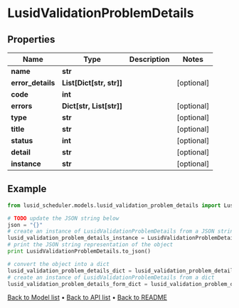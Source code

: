 # LusidValidationProblemDetails


## Properties
Name | Type | Description | Notes
------------ | ------------- | ------------- | -------------
**name** | **str** |  | 
**error_details** | **List[Dict[str, str]]** |  | [optional] 
**code** | **int** |  | 
**errors** | **Dict[str, List[str]]** |  | [optional] 
**type** | **str** |  | [optional] 
**title** | **str** |  | [optional] 
**status** | **int** |  | [optional] 
**detail** | **str** |  | [optional] 
**instance** | **str** |  | [optional] 

## Example

```python
from lusid_scheduler.models.lusid_validation_problem_details import LusidValidationProblemDetails

# TODO update the JSON string below
json = "{}"
# create an instance of LusidValidationProblemDetails from a JSON string
lusid_validation_problem_details_instance = LusidValidationProblemDetails.from_json(json)
# print the JSON string representation of the object
print LusidValidationProblemDetails.to_json()

# convert the object into a dict
lusid_validation_problem_details_dict = lusid_validation_problem_details_instance.to_dict()
# create an instance of LusidValidationProblemDetails from a dict
lusid_validation_problem_details_form_dict = lusid_validation_problem_details.from_dict(lusid_validation_problem_details_dict)
```
[Back to Model list](../README.md#documentation-for-models) &#8226; [Back to API list](../README.md#documentation-for-api-endpoints) &#8226; [Back to README](../README.md)


